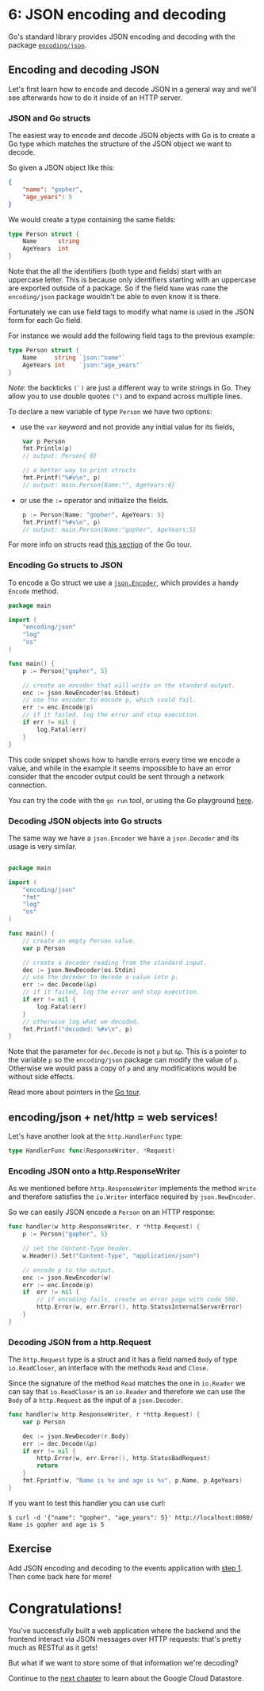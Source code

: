 # 6: JSON encoding and decoding

Go's standard library provides JSON encoding and decoding with the package
[`encoding/json`](https://golang.org/pkg/encoding/json).

## Encoding and decoding JSON

Let's first learn how to encode and decode JSON in a general way and we'll
see afterwards how to do it inside of an HTTP server.

### JSON and Go structs

The easiest way to encode and decode JSON objects with Go is to create a Go type
which matches the structure of the JSON object we want to decode.

So given a JSON object like this:

```json
{
	"name": "gopher",
	"age_years": 5
}
```

We would create a type containing the same fields:

```go
type Person struct {
	Name      string
	AgeYears  int
}
```

Note that the all the identifiers (both type and fields) start with an uppercase
letter. This is because only identifiers starting with an uppercase are exported
outside of a package. So if the field `Name` was `name` the `encoding/json`
package wouldn't be able to even know it is there.

Fortunately we can use field tags to modify what name is used in the JSON form
for each Go field.

For instance we would add the following field tags to the previous example:

```go
type Person struct {
	Name     string `json:"name"`
	AgeYears int    `json:"age_years"`
}
```

_Note_: the backticks ```(`)``` are just a different way to write strings in Go.
They allow you to use double quotes `(")` and to expand across multiple lines.

To declare a new variable of type `Person` we have two options:

- use the `var` keyword and not provide any initial value for its fields,

```go
	var p Person
	fmt.Println(p)
	// output: Person{ 0}

	// a better way to print structs
	fmt.Printf("%#v\n", p)
	// output: main.Person{Name:"", AgeYears:0}
```

- or use the `:=` operator and initialize the fields.

```go
	p := Person{Name: "gopher", AgeYears: 5}
	fmt.Printf("%#v\n", p)
	// output: main.Person{Name:"gopher", AgeYears:5}
```

For more info on structs read
[this section](https://tour.golang.org/moretypes/5) of the Go tour.

### Encoding Go structs to JSON

To encode a Go struct we use a
[`json.Encoder`](https://golang.org/pkg/encoding/json#Encoder), which provides
a handy `Encode` method.

```go
package main

import (
	"encoding/json"
	"log"
	"os"
)

func main() {
	p := Person{"gopher", 5}

	// create an encoder that will write on the standard output.
	enc := json.NewEncoder(os.Stdout)
	// use the encoder to encode p, which could fail.
	err := enc.Encode(p)
	// if it failed, log the error and stop execution.
	if err != nil {
		log.Fatal(err)
	}
}
```

This code snippet shows how to handle errors every time we encode a value,
and while in the example it seems impossible to have an error consider that
the encoder output could be sent through a network connection.

You can try the code with the `go run` tool, or using the Go playground
[here](https://play.golang.org/p/rsO0Vk-9Xl).

### Decoding JSON objects into Go structs

The same way we have a `json.Encoder` we have a `json.Decoder` and its usage
is very similar.

```go

package main

import (
	"encoding/json"
	"fmt"
	"log"
	"os"
)

func main() {
	// create an empty Person value.
	var p Person

	// create a decoder reading from the standard input.
	dec := json.NewDecoder(os.Stdin)
	// use the decoder to decode a value into p.
	err := dec.Decode(&p)
	// if it failed, log the error and stop execution.
	if err != nil {
		log.Fatal(err)
	}
	// otherwise log what we decoded.
	fmt.Printf("decoded: %#v\n", p)
}
```

Note that the parameter for `dec.Decode` is not `p` but `&p`. This is a
pointer to the variable `p` so the `encoding/json` package can modify the
value of `p`. Otherwise we would pass a copy of `p` and any modifications
would be without side effects.

Read more about pointers in the [Go tour](https://tour.golang.org/moretypes/1).

## encoding/json + net/http = web services!

Let's have another look at the `http.HandlerFunc` type:

```go
type HandlerFunc func(ResponseWriter, *Request)
```

### Encoding JSON onto a http.ResponseWriter

As we mentioned before `http.ResponseWriter` implements the method `Write` and
therefore satisfies the `io.Writer` interface required by `json.NewEncoder`.

So we can easily JSON encode a `Person` on an HTTP response:

```go
func handler(w http.ResponseWriter, r *http.Request) {
	p := Person{"gopher", 5}

	// set the Content-Type header.
	w.Header().Set("Content-Type", "application/json")

	// encode p to the output.
	enc := json.NewEncoder(w)
	err := enc.Encode(p)
	if  err != nil {
		// if encoding fails, create an error page with code 500.
		http.Error(w, err.Error(), http.StatusInternalServerError)
	}
}
```

### Decoding JSON from a http.Request

The `http.Request` type is a struct and it has a field named `Body` of type
`io.ReadCloser`, an interface with the methods `Read` and `Close`.

Since the signature of the method `Read` matches the one in `io.Reader` we can
say that `io.ReadCloser` is an `io.Reader` and therefore we can use the `Body`
of a `http.Request` as the input of a `json.Decoder`.

```go
func handler(w http.ResponseWriter, r *http.Request) {
	var p Person

	dec := json.NewDecoder(r.Body)
	err := dec.Decode(&p)
	if err != nil {
		http.Error(w, err.Error(), http.StatusBadRequest)
		return
	}
	fmt.Fprintf(w, "Name is %v and age is %v", p.Name, p.AgeYears)
}
```

If you want to test this handler you can use curl:

	$ curl -d '{"name": "gopher", "age_years": 5}' http://localhost:8080/
	Name is gopher and age is 5

## Exercise

Add JSON encoding and decoding to the events application with [step 1](../events/step1/README.md).
Then come back here for more!

# Congratulations!

You've successfully built a web application where the backend and the frontend
interact via JSON messages over HTTP requests: that's pretty much as RESTful as
it gets!

But what if we want to store some of that information we're decoding?

Continue to the [next chapter](../section07/README.md) to learn about
the Google Cloud Datastore.

